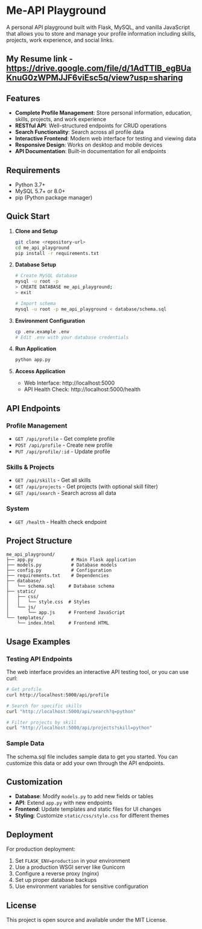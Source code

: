 # Me-API Playground

A personal API playground built with Flask, MySQL, and vanilla JavaScript that allows you to store and manage your profile information including skills, projects, work experience, and social links.

## My Resume link - https://drive.google.com/file/d/1AdTTIB_egBUaKnuG0zWPMJJF6viEsc5q/view?usp=sharing 

## Features

- **Complete Profile Management**: Store personal information, education, skills, projects, and work experience
- **RESTful API**: Well-structured endpoints for CRUD operations
- **Search Functionality**: Search across all profile data
- **Interactive Frontend**: Modern web interface for testing and viewing data
- **Responsive Design**: Works on desktop and mobile devices
- **API Documentation**: Built-in documentation for all endpoints

## Requirements

- Python 3.7+
- MySQL 5.7+ or 8.0+
- pip (Python package manager)

## Quick Start

1. **Clone and Setup**
   ```bash
   git clone <repository-url>
   cd me_api_playground
   pip install -r requirements.txt
   ```

2. **Database Setup**
   ```bash
   # Create MySQL database
   mysql -u root -p
   > CREATE DATABASE me_api_playground;
   > exit
   
   # Import schema
   mysql -u root -p me_api_playground < database/schema.sql
   ```

3. **Environment Configuration**
   ```bash
   cp .env.example .env
   # Edit .env with your database credentials
   ```

4. **Run Application**
   ```bash
   python app.py
   ```

5. **Access Application**
   - Web Interface: http://localhost:5000
   - API Health Check: http://localhost:5000/health

## API Endpoints

### Profile Management
- `GET /api/profile` - Get complete profile
- `POST /api/profile` - Create new profile
- `PUT /api/profile/:id` - Update profile

### Skills & Projects
- `GET /api/skills` - Get all skills
- `GET /api/projects` - Get projects (with optional skill filter)
- `GET /api/search` - Search across all data

### System
- `GET /health` - Health check endpoint

## Project Structure

```
me_api_playground/
├── app.py              # Main Flask application
├── models.py           # Database models
├── config.py           # Configuration
├── requirements.txt    # Dependencies
├── database/
│   └── schema.sql     # Database schema
├── static/
│   ├── css/
│   │   └── style.css  # Styles
│   └── js/
│       └── app.js     # Frontend JavaScript
└── templates/
    └── index.html     # Frontend HTML
```

## Usage Examples

### Testing API Endpoints

The web interface provides an interactive API testing tool, or you can use curl:

```bash
# Get profile
curl http://localhost:5000/api/profile

# Search for specific skills
curl "http://localhost:5000/api/search?q=python"

# Filter projects by skill
curl "http://localhost:5000/api/projects?skill=python"
```

### Sample Data

The schema.sql file includes sample data to get you started. You can customize this data or add your own through the API endpoints.

## Customization

- **Database**: Modify `models.py` to add new fields or tables
- **API**: Extend `app.py` with new endpoints
- **Frontend**: Update templates and static files for UI changes
- **Styling**: Customize `static/css/style.css` for different themes

## Deployment

For production deployment:

1. Set `FLASK_ENV=production` in your environment
2. Use a production WSGI server like Gunicorn
3. Configure a reverse proxy (nginx)
4. Set up proper database backups
5. Use environment variables for sensitive configuration

## License

This project is open source and available under the MIT License.
